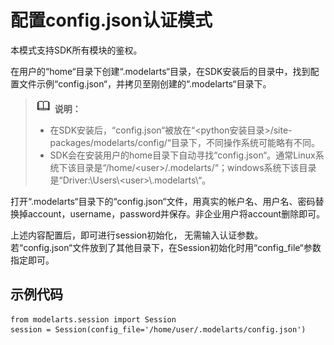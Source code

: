 # 配置config.json认证模式<a name="modelarts_04_0156"></a>

本模式支持SDK所有模块的鉴权。

在用户的“home“目录下创建“.modelarts“目录，在SDK安装后的目录中，找到配置文件示例“config.json“，并拷贝至刚创建的“.modelarts“目录下。

>![](public_sys-resources/icon-note.gif) **说明：**   
>-   在SDK安装后，“config.json“被放在“<python安装目录\>/site-packages/modelarts/config/“目录下，不同操作系统可能略有不同。  
>-   SDK会在安装用户的home目录下自动寻找“config.json“。通常Linux系统下该目录是“/home/<user\>/.modelarts/“；windows系统下该目录是“Driver:\\Users\\<user\>\\.modelarts\\“。  

打开“.modelarts“目录下的“config.json“文件，用真实的帐户名、用户名、密码替换掉account，username，password并保存。非企业用户将account删除即可。

上述内容配置后，即可进行session初始化， 无需输入认证参数。若“config.json“文件放到了其他目录下，在Session初始化时用“config\_file“参数指定即可。

## 示例代码<a name="zh-cn_topic_0173871414_section8531313012"></a>

```
from modelarts.session import Session
session = Session(config_file='/home/user/.modelarts/config.json')
```

